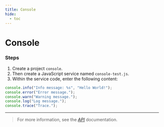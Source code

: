 ```yaml
---
title: Console
hide:
  - toc
---
```


# Console

### Steps

1. Create a project `console`.
2. Then create a JavaScript service named `console-test.js`.
3. Within the service code, enter the following content:

```javascript
console.info("Info message: %s", "Hello World!");
console.error("Error message.");
console.warn("Warning message.");
console.log("Log message.");
console.trace("Trace.");
```

---

> For more information, see the _[API](../../api/)_ documentation.
